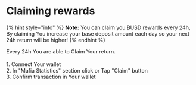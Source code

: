 # Claiming rewards

{% hint style="info" %}
**Note:** You can claim you BUSD rewards every 24h, By claiming You increase your base deposit amount each day so your next 24h return will be higher!
{% endhint %}

Every 24h You are able to Claim Your return.\
\
1\. Connect Your wallet\
2\. In "Mafia Statistics" section click or Tap "Claim" button\
3\. Confirm transaction in Your wallet&#x20;



